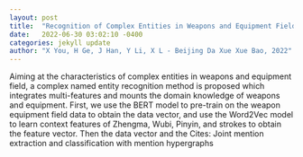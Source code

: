 ```yaml
---
layout: post
title:  "Recognition of Complex Entities in Weapons and Equipment Field"
date:   2022-06-30 03:02:10 -0400
categories: jekyll update
author: "X You, H Ge, J Han, Y Li, X L - Beijing Da Xue Xue Bao, 2022"
---
```

Aiming at the characteristics of complex entities in weapons and equipment field, a complex named entity recognition method is proposed which integrates multi-features and mounts the domain knowledge of weapons and equipment. First, we use the BERT model to pre-train on the weapon equipment field data to obtain the data vector, and use the Word2Vec model to learn context features of Zhengma, Wubi, Pinyin, and strokes to obtain the feature vector. Then the data vector and the  Cites: Joint mention extraction and classification with mention hypergraphs